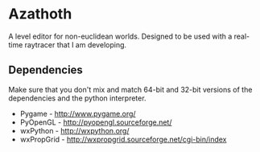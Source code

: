 Azathoth
========

A level editor for non-euclidean worlds. Designed to be used with a real-time raytracer that I am developing.

Dependencies
------------
Make sure that you don't mix and match 64-bit and 32-bit versions of the dependencies and the python interpreter.

* Pygame - http://www.pygame.org/
* PyOpenGL - http://pyopengl.sourceforge.net/
* wxPython - http://wxpython.org/
* wxPropGrid - http://wxpropgrid.sourceforge.net/cgi-bin/index
